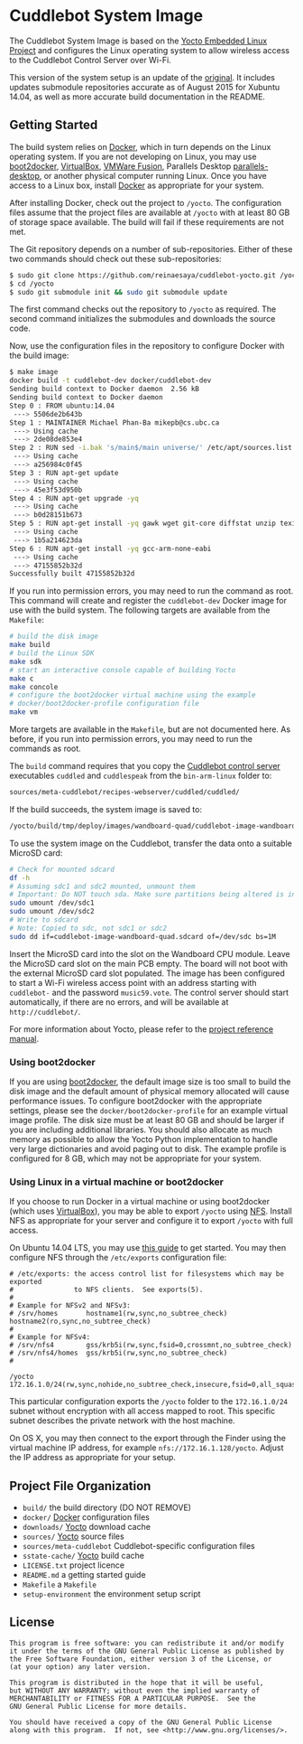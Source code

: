 # Cuddlebot System Image

The Cuddlebot System Image is based on the
[Yocto Embedded Linux Project][yocto] and configures the Linux operating
system to allow wireless access to the Cuddlebot Control Server over Wi-Fi.

This version of the system setup is an update of the [original][original]. It includes updates submodule repositories accurate as of August 2015 for Xubuntu 14.04, as well as more accurate build documentation in the README. 

## Getting Started

The build system relies on [Docker][docker], which in turn depends on the
Linux operating system. If you are not developing on Linux, you may use
[boot2docker][boot2docker], [VirtualBox][virtualbox],
[VMWare Fusion][vmware-fusion], Parallels Desktop [parallels-desktop], or
another physical computer running Linux. Once you have access to a Linux
box, install [Docker][docker] as appropriate for your system.

After installing Docker, check out the project to `/yocto`. The
configuration files assume that the project files are available at `/yocto`
with at least 80 GB of storage space available. The build will fail if these
requirements are not met.

The Git repository depends on a number of sub-repositories. Either of these
two commands should check out these sub-repositories:

```sh
$ sudo git clone https://github.com/reinaesaya/cuddlebot-yocto.git /yocto
$ cd /yocto
$ sudo git submodule init && sudo git submodule update
```

The first command checks out the repository to `/yocto` as required. The
second command initializes the submodules and downloads the source code.

Now, use the configuration files in the repository to configure Docker with
the build image:

```sh
$ make image
docker build -t cuddlebot-dev docker/cuddlebot-dev
Sending build context to Docker daemon  2.56 kB
Sending build context to Docker daemon 
Step 0 : FROM ubuntu:14.04
 ---> 5506de2b643b
Step 1 : MAINTAINER Michael Phan-Ba mikepb@cs.ubc.ca
 ---> Using cache
 ---> 2de08de853e4
Step 2 : RUN sed -i.bak 's/main$/main universe/' /etc/apt/sources.list
 ---> Using cache
 ---> a256984c0f45
Step 3 : RUN apt-get update
 ---> Using cache
 ---> 45e3f53d950b
Step 4 : RUN apt-get upgrade -yq
 ---> Using cache
 ---> b0d28151b673
Step 5 : RUN apt-get install -yq gawk wget git-core diffstat unzip texinfo gcc-multilib build-essential chrpath libsdl1.2-dev xterm
 ---> Using cache
 ---> 1b5a214623da
Step 6 : RUN apt-get install -yq gcc-arm-none-eabi
 ---> Using cache
 ---> 47155852b32d
Successfully built 47155852b32d
```

If you run into permission errors, you may need to run the command as root.
This command will create and register the `cuddlebot-dev` Docker image for
use with the build system. The following targets are available from the
`Makefile`:

```sh
# build the disk image
make build
# build the Linux SDK
make sdk
# start an interactive console capable of building Yocto
make c
make concole
# configure the boot2docker virtual machine using the example
# docker/boot2docker-profile configuration file
make vm
```

More targets are available in the `Makefile`, but are not documented here.
As before, if you run into permission errors, you may need to run the
commands as root.

The `build` command requires that you copy the [Cuddlebot control server][go-cuddlebot]
executables `cuddled` and `cuddlespeak` from the `bin-arm-linux` folder to:

```sh
sources/meta-cuddlebot/recipes-webserver/cuddled/cuddled/
```

If the build succeeds, the system image is saved to:

```sh
/yocto/build/tmp/deploy/images/wandboard-quad/cuddlebot-image-wandboard-quad.sdcard
```

To use the system image on the Cuddlebot, transfer the data onto a suitable
MicroSD card:

```bash
# Check for mounted sdcard
df -h
# Assuming sdc1 and sdc2 mounted, unmount them
# Important: Do NOT touch sda. Make sure partitions being altered is indeed the sdcard
sudo umount /dev/sdc1
sudo umount /dev/sdc2
# Write to sdcard
# Note: Copied to sdc, not sdc1 or sdc2
sudo dd if=cuddlebot-image-wandboard-quad.sdcard of=/dev/sdc bs=1M
```

Insert the MicroSD card into the slot on the Wandboard CPU module. Leave the
MicroSD card slot on the main PCB empty. The board will not boot with the
external MicroSD card slot populated. The image has been configured to start
a Wi-Fi wireless access point with an address starting with `cuddlebot-` and
the password `music59.vote`. The control server should start automatically,
if there are no errors, and will be available at `http://cuddlebot/`.

For more information about Yocto, please refer to the
[project reference manual][yocto_manual].


### Using boot2docker

If you are using [boot2docker][boot2docker], the default image size is too
small to build the disk image and the default amount of physical memory
allocated will cause performance issues. To configure boot2docker with the
appropriate settings, please see the `docker/boot2docker-profile` for
an example virtual image profile. The disk size must be at least 80 GB and
should be larger if you are including additional libraries. You should also
allocate as much memory as possible to allow the Yocto Python implementation
to handle very large dictionaries and avoid paging out to disk. The example
profile is configured for 8 GB, which may not be appropriate for your
system.


### Using Linux in a virtual machine or boot2docker

If you choose to run Docker in a virtual machine or using boot2docker (which
uses [VirtualBox][virtualbox]), you may be able to export `/yocto` using
[NFS][nfs]. Install NFS as appropriate for your server and configure it to
export `/yocto` with full access.

On Ubuntu 14.04 LTS, you may use [this guide][ubuntu-nfs] to get started.
You may then configure NFS through the `/etc/exports` configuration file:

```
# /etc/exports: the access control list for filesystems which may be exported
#               to NFS clients.  See exports(5).
#
# Example for NFSv2 and NFSv3:
# /srv/homes       hostname1(rw,sync,no_subtree_check) hostname2(ro,sync,no_subtree_check)
#
# Example for NFSv4:
# /srv/nfs4        gss/krb5i(rw,sync,fsid=0,crossmnt,no_subtree_check)
# /srv/nfs4/homes  gss/krb5i(rw,sync,no_subtree_check)
#

/yocto       172.16.1.0/24(rw,sync,nohide,no_subtree_check,insecure,fsid=0,all_squash,anonuid=0)
```

This particular configuration exports the `/yocto` folder to the
`172.16.1.0/24` subnet without encryption with all access mapped to root.
This specific subnet describes the private network with the host machine.

On OS X, you may then connect to the export through the Finder using the
virtual machine IP address, for example `nfs://172.16.1.128/yocto`. Adjust
the IP address as appropriate for your setup.


## Project File Organization

- `build/` the build directory (DO NOT REMOVE)
- `docker/` [Docker][docker] configuration files
- `downloads/` [Yocto][yocto] download cache
- `sources/` [Yocto][yocto] source files
- `sources/meta-cuddlebot` Cuddlebot-specific configuration files
- `sstate-cache/` [Yocto][yocto] build cache
- `LICENSE.txt` project licence
- `README.md` a getting started guide
- `Makefile` a `Makefile`
- `setup-environment` the environment setup script


## License

    This program is free software: you can redistribute it and/or modify
    it under the terms of the GNU General Public License as published by
    the Free Software Foundation, either version 3 of the License, or
    (at your option) any later version.

    This program is distributed in the hope that it will be useful,
    but WITHOUT ANY WARRANTY; without even the implied warranty of
    MERCHANTABILITY or FITNESS FOR A PARTICULAR PURPOSE.  See the
    GNU General Public License for more details.

    You should have received a copy of the GNU General Public License
    along with this program.  If not, see <http://www.gnu.org/licenses/>.

[original]: https://github.com/mikepb/cuddlebot-yocto/
[go-cuddlebot]: https://github.com/Reinaesaya/go-cuddlebot
[boot2docker]: http://boot2docker.io
[docker]: https://www.docker.com
[nfs]: https://en.wikipedia.org/wiki/Network_File_System
[parallels-desktop]: http://www.parallels.com/ca/products/desktop/
[ubuntu-nfs]: https://help.ubuntu.com/community/SettingUpNFSHowTo
[virtualbox]: https://www.virtualbox.org
[vmware-fusion]: https://www.vmware.com/products/fusion/features.html
[vmware]: https://www.vmware.com
[yocto]: https://www.yoctoproject.org
[yocto_manual]: http://www.yoctoproject.org/docs/current/ref-manual/ref-manual.html
